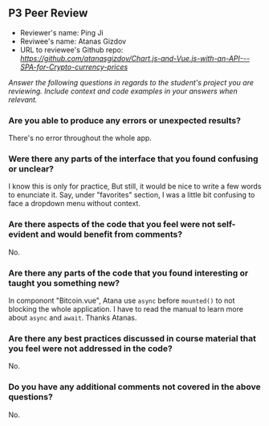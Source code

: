 ## P3 Peer Review

+ Reviewer's name: Ping Ji
+ Reviwee's name: Atanas Gizdov
+ URL to reviewee's Github repo: *<https://github.com/atanasgizdov/Chart.js-and-Vue.js-with-an-API---SPA-for-Crypto-currency-prices>*

*Answer the following questions in regards to the student's project you are reviewing. Include context and code examples in your answers when relevant.*


### Are you able to produce any errors or unexpected results?

There's no error throughout the whole app.

### Were there any parts of the interface that you found confusing or unclear?

I know this is only for practice, But still, it would be nice to write a few words to enunciate it. Say, under "favorites" section, I was a little bit confusing to face a dropdown menu without context.

### Are there aspects of the code that you feel were not self-evident and would benefit from comments?

No.

### Are there any parts of the code that you found interesting or taught you something new?

In componont "Bitcoin.vue", Atana use `async` before `mounted()` to not blocking the whole application. I have to read the manual to learn more about `async` and `await`. Thanks Atanas.


### Are there any best practices discussed in course material that you feel were not addressed in the code?

No.

### Do you have any additional comments not covered in the above questions?

No.